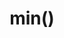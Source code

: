 ---
title: "min()"
description: "Support for the CSS `min()` function."
category: css
last_test_date: "2021-05-07"
test_url: "/tests/css-clamp.html"
test_results_url: "https://app.emailonacid.com/app/acidtest/zSEJIfc49LeYUVU5ncqsWBDRRTZlqq01sYRUSICWOs74Y/list"
stats: {
    apple-mail: {
        macos: {
            "13":"y",
            "14.0":"y"
        },
        ios: {
            "13":"y",
            "14.5":"y"
        }
    },
    gmail: {
        desktop-webmail: {
            "2021-05":"y"
        },
        ios: {
            "2021-05":"a #1"
        },
        android: {
            "2021-05":"a #1"
        },
        mobile-webmail: {
            "2021-05":"y"
        }
    },
    orange: {
        desktop-webmail: {
            "2021-05":"n"
        },
        ios: {
            "2021-05":"n"
        },
        android: {
            "2021-05":"n"
        }
    },
    outlook: {
        outlook-one: {
            "2022-05":"n"
        },
        windows: {
            "2003":"n",
            "2007":"n",
            "2010":"n",
            "2013":"n",
            "2016":"n",
            "2019":"n"
        },
        windows-mail: {
            "2021-05":"n"
        },
        macos: {
            "2011":"n",
            "2016":"y"
        },
        outlook-com: {
            "2021-05":"n"
        },
        ios: {
            "2021-05":"n"
        },
        android: {
            "2021-05":"n"
        }
    },
    samsung-email: {
        android: {
            "6.0":"n"
        }
    },
    sfr: {
        desktop-webmail: {
            "2021-05":"y"
        },
        ios: {
            "2021-05":"y"
        },
        android: {
            "2021-05":"y"
        }
    },
    thunderbird: {
        macos: {
            "78.10":"y"
        }
    },
    aol: {
        desktop-webmail: {
            "2021-05":"n"
        },
        ios: {
            "2021-05":"n"
        },
        android: {
            "2021-05":"n"
        }
    },
    yahoo: {
        desktop-webmail: {
            "2021-05":"n"
        },
        ios: {
            "2021-05":"n"
        },
        android: {
            "2021-05":"n"
        }
    },
    protonmail: {
        desktop-webmail: {
            "2021-05":"y"
        },
        ios: {
            "2021-05":"y"
        },
        android: {
            "2021-05":"y"
        }
    },
    hey: {
        desktop-webmail: {
            "2021-05":"y"
        }
    },
    mail-ru: {
        desktop-webmail: {
            "2021-05":"y"
        }
    },
    fastmail: {
        desktop-webmail: {
            "2021-07": "n"
        }
    },
    laposte: {
        desktop-webmail: {
            "2021-08": "y"
        }
    }
}
notes_by_num: {
    "1": "Partial. Not supported with Non Gmail Accounts."
}
links: {
    "Can I use: CSS math functions min(), max() and clamp()":"https://caniuse.com/css-math-functions",
    "MDN: min()":"https://developer.mozilla.org/en-US/docs/Web/CSS/min()"
}
---